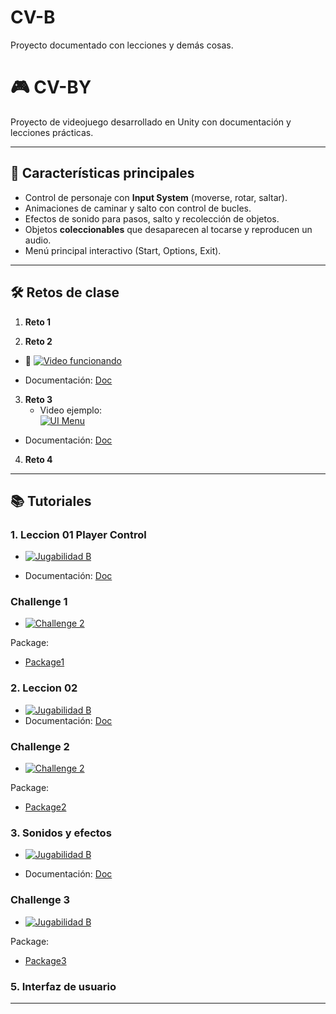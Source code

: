 # CV-B
Proyecto documentado con lecciones y demás cosas.

# 🎮 CV-BY

Proyecto de videojuego desarrollado en Unity con documentación y lecciones prácticas.

---

## 🚀 Características principales
- Control de personaje con **Input System** (moverse, rotar, saltar).  
- Animaciones de caminar y salto con control de bucles.  
- Efectos de sonido para pasos, salto y recolección de objetos.  
- Objetos **coleccionables** que desaparecen al tocarse y reproducen un audio.  
- Menú principal interactivo (Start, Options, Exit).

---

## 🛠️ Retos de clase

1. **Reto 1**


2. **Reto 2**
- 🎥 [![Video funcionando](https://github.com/user-attachments/assets/a8d22d78-4ac0-4c5c-9c83-2179df7f3df3)](https://drive.google.com/file/d/1DI9DqSuuPy-4uyhG42fMn7RQaJW8jM75/view?usp=drive_link)

- Documentación: [Doc](https://docs.google.com/document/d/1Aq6xLKmkcKKDhELxQ8CuIGu4LDXNFubO/edit?usp=drive_link&ouid=106229535936603385134&rtpof=true&sd=true)

3. **Reto 3**
   - Video ejemplo:  
  [![UI Menu](https://github.com/user-attachments/assets/82032371-361b-41c0-af7b-64fad7ee90d5
)](https://drive.google.com/file/d/1KZFYdh8q784FryJbnaQp4D3MbF4jhNAX/view?usp=sharing)  
- Documentación: [Doc](https://docs.google.com/document/d/1Aq6xLKmkcKKDhELxQ8CuIGu4LDXNFubO/edit?usp=drive_link&ouid=106229535936603385134&rtpof=true&sd=true)


4. **Reto 4**


---

## 📚 Tutoriales

### 1. Leccion 01 Player Control
- [![Jugabilidad B](https://github.com/user-attachments/assets/c815d0fe-3606-4756-9af5-937cce21c041
)](https://drive.google.com/file/d/1ns33pU3vzIOVpsi8uviGcPUw8PWT35TM/view?usp=sharing)

- Documentación: [Doc](https://docs.google.com/document/d/1l9hfP4zPAnVpvQywp2C6HAVL3WnLTDQ2/edit?usp=sharing&ouid=106229535936603385134&rtpof=true&sd=true)

### Challenge 1
- [![Challenge 2](https://github.com/user-attachments/assets/04d6a4e8-c6bf-4103-b80c-ba00c3d5577b
)](https://drive.google.com/file/d/14t9PH1pDzLW_fzuVnJZT63v-rIKoWLUE/view?usp=sharing) 

Package:
- [Package1](https://drive.google.com/file/d/1NzQtKPn5gZLcv6SVvb2I9wuBVncuS0AF/view?usp=sharing)
  

### 2. Leccion 02 

- [![Jugabilidad B](https://github.com/user-attachments/assets/130a6bb4-19d7-40d1-a960-fee13eb8bd9b
)](https://drive.google.com/file/d/1xFgLh9J-L8xV_xY8G3Qxk-B1PR8QdSTG/view?usp=sharing) 
- Documentación: [Doc](https://docs.google.com/document/d/1isX1rfQE7Urbn4bg5mkxpedkqO8Yw5j0/edit?usp=sharing&ouid=106229535936603385134&rtpof=true&sd=true)

### Challenge 2
- [![Challenge 2](https://github.com/user-attachments/assets/207ea194-a8ea-41db-b54b-97c92ba5f05e
)](https://drive.google.com/file/d/1NWtbUp-KE0A8okhjTmd5lmwp80n6kk_u/view?usp=sharing) 

Package:
- [Package2](https://drive.google.com/file/d/11SSd8JMJQSCYA43QEkpjxRVHH3E2_uXb/view?usp=sharing)


### 3. Sonidos y efectos
- [![Jugabilidad B](https://github.com/user-attachments/assets/d2b1779a-12cb-4f82-abc3-ab0705d52601)](https://drive.google.com/file/d/1hjmC0ZShCJGu4URLEmzIgGjpXh1Boona/view?usp=sharing)

- Documentación: [Doc](https://docs.google.com/document/d/1Ao90Z-5SHm7517viJ7fGQPvT6xC_bUjG/edit?usp=sharing&ouid=106229535936603385134&rtpof=true&sd=true)

### Challenge 3
- [![Jugabilidad B](https://github.com/user-attachments/assets/4d1f02da-15dd-4d34-82b0-20341e4e3bd1)](https://drive.google.com/file/d/1CsXwvA5a2K-thCG84gnVRVQy9HfeLDXP/view?usp=sharing)

Package:
- [Package3](https://drive.google.com/file/d/1FIHisaslPuhOj3UrYkpL3z3D4nvfORUk/view?usp=sharing)

### 5. Interfaz de usuario


---

